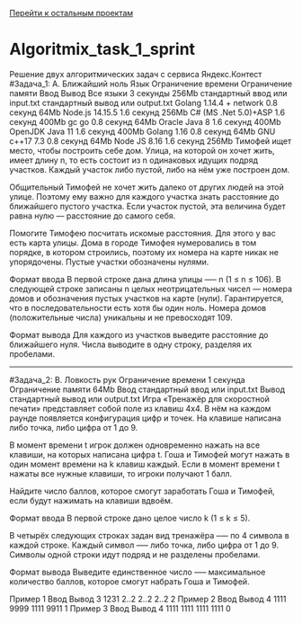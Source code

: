 [Перейти к остальным проектам](https://github.com/akchau/akchau/blob/main/README.md#проекты)

# Algoritmix_task_1_sprint
Решение двух алгоритмических задач с сервиса Яндекс.Контест
#Задача_1:
A. Ближайший ноль
Язык	Ограничение времени	Ограничение памяти	Ввод	Вывод
Все языки	3 секунды	256Mb	стандартный ввод или input.txt	стандартный вывод или output.txt
Golang 1.14.4 + network	0.8 секунд	64Mb
Node.js 14.15.5	1.6 секунд	256Mb
C# (MS .Net 5.0)+ASP	1.6 секунд	400Mb
gc go	0.8 секунд	64Mb
Oracle Java 8	1.6 секунд	400Mb
OpenJDK Java 11	1.6 секунд	400Mb
Golang 1.16	0.8 секунд	64Mb
GNU c++17 7.3	0.8 секунд	64Mb
Node JS 8.16	1.6 секунд	256Mb
Тимофей ищет место, чтобы построить себе дом. Улица, на которой он хочет жить, имеет длину n, то есть состоит из n одинаковых идущих подряд участков. Каждый участок либо пустой, либо на нём уже построен дом.

Общительный Тимофей не хочет жить далеко от других людей на этой улице. Поэтому ему важно для каждого участка знать расстояние до ближайшего пустого участка. Если участок пустой, эта величина будет равна нулю — расстояние до самого себя.

Помогите Тимофею посчитать искомые расстояния. Для этого у вас есть карта улицы. Дома в городе Тимофея нумеровались в том порядке, в котором строились, поэтому их номера на карте никак не упорядочены. Пустые участки обозначены нулями.

Формат ввода
В первой строке дана длина улицы —– n (1 ≤ n ≤ 106). В следующей строке записаны n целых неотрицательных чисел — номера домов и обозначения пустых участков на карте (нули). Гарантируется, что в последовательности есть хотя бы один ноль. Номера домов (положительные числа) уникальны и не превосходят 109.

Формат вывода
Для каждого из участков выведите расстояние до ближайшего нуля. Числа выводите в одну строку, разделяя их пробелами.
__________________________________________________________________________________________________________________________________________________________
#Задача_2:
B. Ловкость рук
Ограничение времени	1 секунда
Ограничение памяти	64Mb
Ввод	стандартный ввод или input.txt
Вывод	стандартный вывод или output.txt
Игра «Тренажёр для скоростной печати» представляет собой поле из клавиш 4x4. В нём на каждом раунде появляется конфигурация цифр и точек. На клавише написана либо точка, либо цифра от 1 до 9.

В момент времени t игрок должен одновременно нажать на все клавиши, на которых написана цифра t. Гоша и Тимофей могут нажать в один момент времени на k клавиш каждый. Если в момент времени t нажаты все нужные клавиши, то игроки получают 1 балл.

Найдите число баллов, которое смогут заработать Гоша и Тимофей, если будут нажимать на клавиши вдвоём.



Формат ввода
В первой строке дано целое число k (1 ≤ k ≤ 5).

В четырёх следующих строках задан вид тренажёра –— по 4 символа в каждой строке. Каждый символ —– либо точка, либо цифра от 1 до 9. Символы одной строки идут подряд и не разделены пробелами.

Формат вывода
Выведите единственное число –— максимальное количество баллов, которое смогут набрать Гоша и Тимофей.

Пример 1
Ввод	Вывод
3
1231
2..2
2..2
2..2
2
Пример 2
Ввод	Вывод
4
1111
9999
1111
9911
1
Пример 3
Ввод	Вывод
4
1111
1111
1111
1111
0
